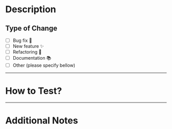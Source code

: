 # Description

<!-- Please include a summary of the changes made and what issues they address. Explain the context and reasons for the proposed changes. -->

## Type of Change

- [ ] Bug fix 🐛
- [ ] New feature ✨
- [ ] Refactoring 🔨
- [ ] Documentation 📚
- [ ] Other (please specify bellow)

---

# How to Test?

<!-- Please describe the steps required for another developer to test your changes. For example:

1. Checkout the branch with the changes: `git checkout feature/branch-name`
2. Install the dependencies: `npm install`
3. Run the project: `npm run start:dev`
4. Access the functionality at: `http://localhost:3000` -->

---

# Additional Notes

<!-- If you have any comments, questions, or extra information that might help with the PR review, please include them here. -->
